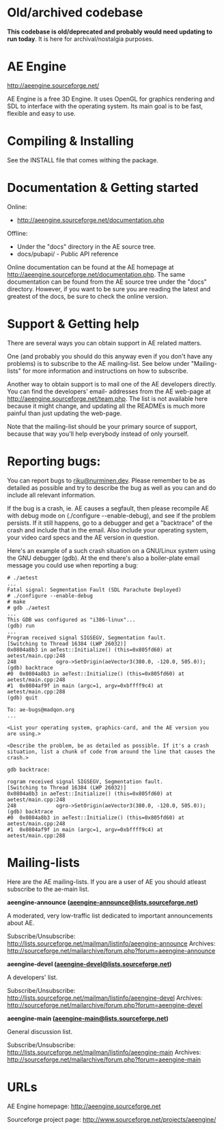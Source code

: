 # Old/archived codebase

**This codebase is old/deprecated and probably would need updating to run today**. It is here for archival/nostalgia purposes.

# AE Engine

http://aeengine.sourceforge.net/

AE Engine is a free 3D Engine. It uses OpenGL for graphics 
rendering and SDL to interface with the operating system.
Its main goal is to be fast, flexible and easy to use.


# Compiling & Installing

See the INSTALL file that comes withing the package.


# Documentation & Getting started

Online:
  - http://aeengine.sourceforge.net/documentation.php

Offline:
  - Under the "docs" directory in the AE source tree.
  - docs/pubapi/ - Public API reference

Online documentation can be found at the AE homepage at
http://aeengine.sourceforge.net/documentation.php. The
same documentation can be found from the AE source tree
under the "docs" directory. However, if you want to be
sure you are reading the latest and greatest of the docs,
be sure to check the online version.


# Support & Getting help

There are several ways you can obtain support in AE related
matters.

One (and probably you should do this anyway even if you don't
have any problems) is to subscribe to the AE mailing-list. See
below under "Mailing-lists" for more information and
instructions on how to subscribe.

Another way to obtain support is to mail one of the AE
developers directly. You can find the developers' email-
addresses from the AE web-page at
http://aeengine.sourceforge.net/team.php. The list is not
available here because it might change, and updating all the
READMEs is much more painful than just updating the web-page.

Note that the mailing-list should be your primary source of
support, because that way you'll help everybody instead of only
yourself.


# Reporting bugs:

You can report bugs to riku@nurminen.dev. Please remember to
be as detailed as possible and try to describe the bug as well
as you can and do include all relevant information.

If the bug is a crash, ie. AE causes a segfault, then please
recompile AE with debug mode on (./configure --enable-debug),
and see if the problem persists. If it still happens, go to a
debugger and get a "backtrace" of the crash and include that
in the email. Also include your operating system, your video
card specs and the AE version in question.

Here's an example of a such crash situation on a GNU/Linux
system using the GNU debugger (gdb). At the end there's also 
a boiler-plate email message you could use when reporting a bug:

```
# ./aetest
...
Fatal signal: Segmentation Fault (SDL Parachute Deployed)
# ./configure --enable-debug
# make
# gdb ./aetest
...
This GDB was configured as "i386-linux"...
(gdb) run
...
Program received signal SIGSEGV, Segmentation fault.
[Switching to Thread 16384 (LWP 26032)]
0x0804a8b3 in aeTest::Initialize() (this=0x805fd60) at aetest/main.cpp:248
248             ogro->SetOrigin(aeVector3(380.0, -120.0, 505.0));
(gdb) backtrace
#0  0x0804a8b3 in aeTest::Initialize() (this=0x805fd60) at aetest/main.cpp:248
#1  0x0804af9f in main (argc=1, argv=0xbffff9c4) at aetest/main.cpp:288
(gdb) quit
```

```
To: ae-bugs@madqon.org
...

<List your operating system, graphics-card, and the AE version you
are using.>

<Describe the problem, be as detailed as possible. If it's a crash
situation, list a chunk of code from around the line that causes the
crash.>

gdb backtrace:

rogram received signal SIGSEGV, Segmentation fault.
[Switching to Thread 16384 (LWP 26032)]
0x0804a8b3 in aeTest::Initialize() (this=0x805fd60) at aetest/main.cpp:248
248             ogro->SetOrigin(aeVector3(380.0, -120.0, 505.0));
(gdb) backtrace
#0  0x0804a8b3 in aeTest::Initialize() (this=0x805fd60) at aetest/main.cpp:248
#1  0x0804af9f in main (argc=1, argv=0xbffff9c4) at aetest/main.cpp:288
```

# Mailing-lists

Here are the AE mailing-lists. If you are a user of AE you
should atleast subscribe to the ae-main list.

**aeengine-announce (aeengine-announce@lists.sourceforge.net)**

A moderated, very low-traffic list dedicated to important announcements about AE.

Subscribe/Unsubscribe: http://lists.sourceforge.net/mailman/listinfo/aeengine-announce
Archives: http://sourceforge.net/mailarchive/forum.php?forum=aeengine-announce

**aeengine-devel (aeengine-devel@lists.sourceforge.net)**

A developers' list.

Subscribe/Unsubscribe: http://lists.sourceforge.net/mailman/listinfo/aeengine-devel
Archives: http://sourceforge.net/mailarchive/forum.php?forum=aeengine-devel

**aeengine-main (aeengine-main@lists.sourceforge.net)**

General discussion list.

Subscribe/Unsubscribe: http://lists.sourceforge.net/mailman/listinfo/aeengine-main
Archives: http://sourceforge.net/mailarchive/forum.php?forum=aeengine-main


# URLs

AE Engine homepage: http://aeengine.sourceforge.net

Sourceforge project page: http://www.sourceforge.net/projects/aeengine/
